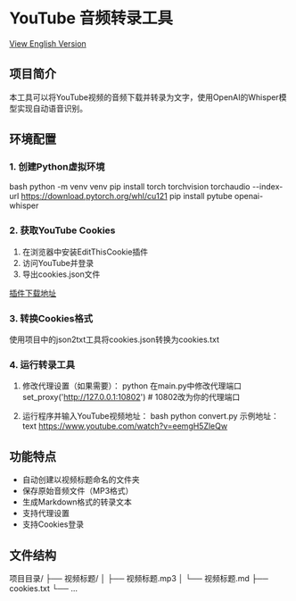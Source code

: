 # YouTube 音频转录工具


[View English Version](README_EN.md)

## 项目简介
本工具可以将YouTube视频的音频下载并转录为文字，使用OpenAI的Whisper模型实现自动语音识别。

## 环境配置

### 1. 创建Python虚拟环境
bash
python -m venv venv
pip install torch torchvision torchaudio --index-url https://download.pytorch.org/whl/cu121
pip install pytube openai-whisper


### 2. 获取YouTube Cookies
1. 在浏览器中安装EditThisCookie插件
2. 访问YouTube并登录
3. 导出cookies.json文件

[插件下载地址](https://chromewebstore.google.com/detail/editthiscookie/jpdpholcdjghlginfdaphhefdonkmohg?hl=en)

### 3. 转换Cookies格式
使用项目中的json2txt工具将cookies.json转换为cookies.txt

### 4. 运行转录工具
1. 修改代理设置（如果需要）：
python
在main.py中修改代理端口
set_proxy('http://127.0.0.1:10802') # 10802改为你的代理端口

2. 运行程序并输入YouTube视频地址：
bash
python convert.py
示例地址：
text
https://www.youtube.com/watch?v=eemgH5ZleQw


## 功能特点
- 自动创建以视频标题命名的文件夹
- 保存原始音频文件（MP3格式）
- 生成Markdown格式的转录文本
- 支持代理设置
- 支持Cookies登录

## 文件结构
项目目录/
├── 视频标题/
│ ├── 视频标题.mp3
│ └── 视频标题.md
├── cookies.txt
└── ...